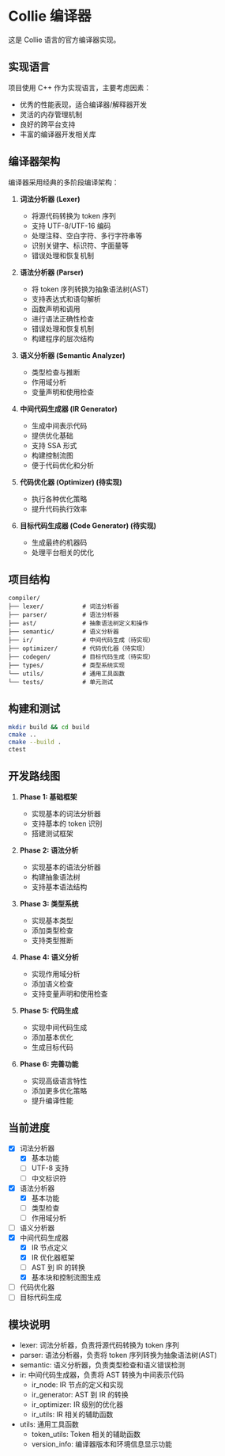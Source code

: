 # Collie 编译器

这是 Collie 语言的官方编译器实现。

## 实现语言

项目使用 C++ 作为实现语言，主要考虑因素：
- 优秀的性能表现，适合编译器/解释器开发
- 灵活的内存管理机制
- 良好的跨平台支持
- 丰富的编译器开发相关库

## 编译器架构

编译器采用经典的多阶段编译架构：

1. **词法分析器 (Lexer)**
   - 将源代码转换为 token 序列
   - 支持 UTF-8/UTF-16 编码
   - 处理注释、空白字符、多行字符串等
   - 识别关键字、标识符、字面量等
   - 错误处理和恢复机制

2. **语法分析器 (Parser)**
   - 将 token 序列转换为抽象语法树(AST)
   - 支持表达式和语句解析
   - 函数声明和调用
   - 进行语法正确性检查
   - 错误处理和恢复机制
   - 构建程序的层次结构

3. **语义分析器 (Semantic Analyzer)**
   - 类型检查与推断
   - 作用域分析
   - 变量声明和使用检查

4. **中间代码生成器 (IR Generator)**
   - 生成中间表示代码
   - 提供优化基础
   - 支持 SSA 形式
   - 构建控制流图
   - 便于代码优化和分析

5. **代码优化器 (Optimizer) (待实现)**
   - 执行各种优化策略
   - 提升代码执行效率

6. **目标代码生成器 (Code Generator) (待实现)**
   - 生成最终的机器码
   - 处理平台相关的优化

## 项目结构
```
compiler/
├── lexer/           # 词法分析器
├── parser/          # 语法分析器
├── ast/             # 抽象语法树定义和操作
├── semantic/        # 语义分析器
├── ir/              # 中间代码生成（待实现）
├── optimizer/       # 代码优化器（待实现）
├── codegen/         # 目标代码生成（待实现）
├── types/           # 类型系统实现
└── utils/           # 通用工具函数
└── tests/           # 单元测试
```

## 构建和测试
```bash
mkdir build && cd build
cmake ..
cmake --build .
ctest
```

## 开发路线图

1. **Phase 1: 基础框架**
   - 实现基本的词法分析器
   - 支持基本的 token 识别
   - 搭建测试框架

2. **Phase 2: 语法分析**
   - 实现基本的语法分析器
   - 构建抽象语法树
   - 支持基本语法结构

3. **Phase 3: 类型系统**
   - 实现基本类型
   - 添加类型检查
   - 支持类型推断

4. **Phase 4: 语义分析**
   - 实现作用域分析
   - 添加语义检查
   - 支持变量声明和使用检查

5. **Phase 5: 代码生成**
   - 实现中间代码生成
   - 添加基本优化
   - 生成目标代码

6. **Phase 6: 完善功能**
   - 实现高级语言特性
   - 添加更多优化策略
   - 提升编译性能

## 当前进度
- [x] 词法分析器
  - [x] 基本功能
  - [ ] UTF-8 支持
  - [ ] 中文标识符
- [x] 语法分析器
  - [x] 基本功能
  - [ ] 类型检查
  - [ ] 作用域分析
- [ ] 语义分析器
- [x] 中间代码生成器
  - [x] IR 节点定义
  - [x] IR 优化器框架
  - [ ] AST 到 IR 的转换
  - [x] 基本块和控制流图生成
- [ ] 代码优化器
- [ ] 目标代码生成

## 模块说明

- lexer: 词法分析器，负责将源代码转换为 token 序列
- parser: 语法分析器，负责将 token 序列转换为抽象语法树(AST)
- semantic: 语义分析器，负责类型检查和语义错误检测
- ir: 中间代码生成器，负责将 AST 转换为中间表示代码
  - ir_node: IR 节点的定义和实现
  - ir_generator: AST 到 IR 的转换
  - ir_optimizer: IR 级别的优化器
  - ir_utils: IR 相关的辅助函数
- utils: 通用工具函数
  - token_utils: Token 相关的辅助函数
  - version_info: 编译器版本和环境信息显示功能